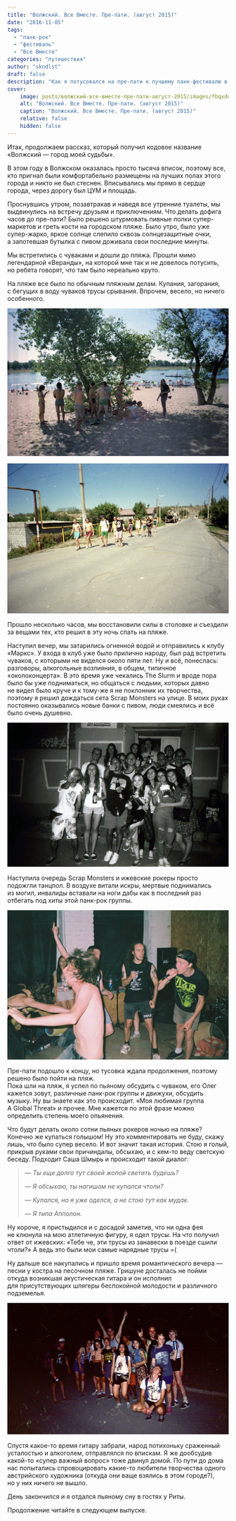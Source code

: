 ```yaml
---
title: "Волжский. Все Вместе. Пре-пати. (август 2015)"
date: "2016-11-05"
tags: 
  - "панк-рок"
  - "фестиваль"
  - "Все Вместе"
categories: "путешествия"
author: "skndlst"
draft: false
description: "Как я потусовался на пре-пати к лучшему панк-фестивалю в России."
cover:
    image: posts/волжский-все-вместе-пре-пати-август-2015/images/fbqxdnq-vx8.jpg 
    alt: "Волжский. Все Вместе. Пре-пати. (август 2015)" 
    caption: "Волжский. Все Вместе. Пре-пати. (август 2015)" 
    relative: false
    hidden: false 
---
```


Итак, продолжаем рассказ, который получил кодовое название «Волжский — город моей судьбы».

В этом году в Волжском оказалась просто тысяча вписок, поэтому все, кто пригнал были комфортабельно размещены на лучших полах этого города и никто не был стеснен. Вписывались мы прямо в сердце города, через дорогу был ЦУМ и площадь.

Проснувшись утром, позавтракав и наведя все утренние туалеты, мы выдвинулись на встречу друзьям и приключениям. Что делать дофига часов до пре-пати? Было решено штурмовать пивные полки супер-маркетов и греть кости на городском пляже. Было утро, было уже супер-жарко, яркое солнце слепило сквозь солнцезащитные очки, а запотевшая бутылка с пивом доживала свои последние минуты.

Мы встретились с чуваками и дошли до пляжа. Прошли мимо легендарной «Веранды», на которой мне так и не довелось потусить, но ребята говорят, что там было нереально круто.

На пляже все было по обычным пляжным делам. Купания, загорания, с бегущих в воду чуваков трусы срывания. Впрочем, весело, но ничего особенного.

![aug06_23_1](images/aug06_23_1.jpg)

![aug06_21_1](images/aug06_21_1.jpg)

Прошло несколько часов, мы восстановили силы в столовке и съездили за вещами тех, кто решил в эту ночь спать на пляже.

Наступил вечер, мы затарились огненной водой и отправились к клубу «Маркс». У входа в клуб уже было прилично народу, был рад встретить чуваков, с которыми не виделся около пяти лет. Ну и всё, понеслась: разговоры, алкогольные возлияния, в общем, типичное «околоконцерта». В это время уже чекались The Slurm и вроде пора было бы уже подниматься, но общаться с людьми, которых давно не видел было круче и к тому-же я не поклонник их творчества, поэтому я решил дождаться сета Scrap Monsters на улице. В моих руках постоянно оказывались новые банки с пивом, люди смеялись и всё было очень душевно.

![uawvdjwlntk](images/uawvdjwlntk.jpg)

Наступила очередь Scrap Monsters и ижевские рокеры просто подожгли танцпол. В воздухе витали искры, мертвые поднимались из могил, инвалиды вставали на ноги дабы как в последний раз отбегать под хиты этой панк-рок группы.

![fbqxdnq-vx8](images/fbqxdnq-vx8.jpg)

Пре-пати подошло к концу, но тусовка ждала продолжения, поэтому решено было пойти на пляж.  
Пока шли на пляж, я успел по пьяному обсудить с чуваком, его Олег кажется зовут, различные панк-рок группы и движухи, обсудить музыку. Ну вы знаете как это происходит. «Моя любимая группа A Global Threat» и прочее. Мне кажется по этой фразе можно определить степень моего опьянения.

Что будут делать около сотни пьяных рокеров ночью на пляже? Конечно же купаться голышом! Ну это комментировать не буду, скажу лишь, что было супер весело. И вот значит такая история. Стою я голый, прикрыв руками свои причиндалы, обсыхаю, и с кем-то веду светскую беседу. Подходит Саша Шмырь и происходит такой диалог:

> *— Ты еще долго тут своей жопой светить будешь?*
>
> *— Я обсыхаю, ты нагишом не купался чтоли?*  
> 
> *— Купался, но я уже оделся, а не стою тут как мудак.* 
>  
> *— Я типа Апполон.*

Ну короче, я пристыдился и с досадой заметив, что ни одна фея не клюнула на мою атлетичную фигуру, я одел трусы. На что получил ответ от ижевских: «Тебе че, эти трусы из занавески в поезде сшили чтоли?» А ведь это были мои самые нарядные трусы =(

Ну дальше все накупались и пришло время романтического вечера — песни у костра на песочном пляже. Гришуне досталась не пойми откуда возникшая акустическая гитара и он исполнил для присутствующих шлягеры беспокойной молодости и различного подземелья.

![jpv1ybpf_oi](images/jpv1ybpf_oi.jpg)

Спустя какое-то время гитару забрали, народ потихоньку сраженный усталостью и алкоголем, отправлялся по впискам. Я же дообсудив какой-то «супер важный вопрос» тоже двинул домой. По пути до дома нас попытались спровоцировать какие-то любители творчества одного австрийского художника (откуда они ваще взялись в этом городе?), но у них ничего не вышло.

День закончился и я отдался пьяному сну в гостях у Риты.

Продолжение читайте в следующем выпуске.

